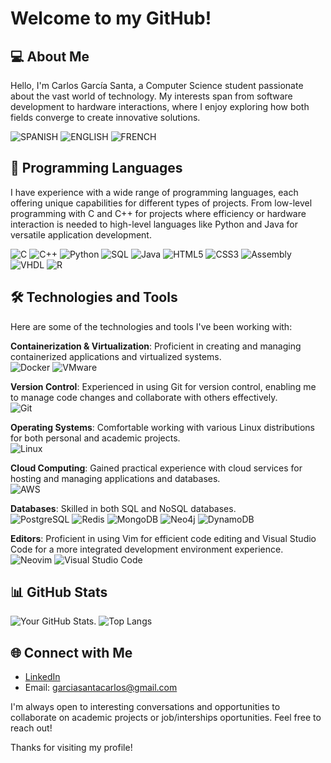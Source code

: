 # Welcome to my GitHub!

## 💻 About Me

Hello, I'm Carlos García Santa, a Computer Science student passionate about the vast world of technology. My interests span from software development to hardware interactions, where I enjoy exploring how both fields converge to create innovative solutions.

![SPANISH](https://img.shields.io/badge/Spanish-red?label=Native)
![ENGLISH](https://img.shields.io/badge/English-lightblue?label=C1)
![FRENCH](https://img.shields.io/badge/French-green?label=A2)

## 🚀 Programming Languages

I have experience with a wide range of programming languages, each offering unique capabilities for different types of projects. From low-level programming with C and C++ for projects where efficiency or hardware interaction is needed to high-level languages like Python and Java for versatile application development.

![C](https://img.shields.io/badge/-C-A8B9CC?style=for-the-badge&logo=c&logoColor=white)
![C++](https://img.shields.io/badge/-C++-00599C?style=for-the-badge&logo=cplusplus&logoColor=#00599C)
![Python](https://img.shields.io/badge/-Python-ffd343?style=for-the-badge&logo=python&logoColor=#3776AB)
![SQL](https://img.shields.io/badge/-SQL-003B57?style=for-the-badge&logo=postgresql&logoColor=#4169E1)
![Java](https://img.shields.io/badge/-Java-F80000?style=for-the-badge&logo=oracle&logoColor=#F80000)
![HTML5](https://img.shields.io/badge/-HTML5-E34F26?style=for-the-badge&logo=html5&logoColor=white)
![CSS3](https://img.shields.io/badge/-CSS3-1572B6?style=for-the-badge&logo=css3&logoColor=#1572B6)
![Assembly](https://img.shields.io/badge/-Assembly-4B0082?style=for-the-badge&logo=assemblyscript&logoColor=white)
![VHDL](https://img.shields.io/badge/-VHDL-028A0F?style=for-the-badge&logo=v&logoColor=white)
![R](https://img.shields.io/badge/-R-8B00FF?style=for-the-badge&logo=r&logoColor=#276DC3)

## 🛠 Technologies and Tools

Here are some of the technologies and tools I've been working with:

**Containerization & Virtualization**: Proficient in creating and managing containerized applications and virtualized systems.  
![Docker](https://img.shields.io/badge/-Docker-555555?style=for-the-badge&logo=docker&logoColor=#2496ED) ![VMware](https://img.shields.io/badge/-VMware-555555?style=for-the-badge&logo=vmware&logoColor=#621773)

**Version Control**: Experienced in using Git for version control, enabling me to manage code changes and collaborate with others effectively.  
![Git](https://img.shields.io/badge/-Git-555555?style=for-the-badge&logo=git&logoColor=#F05032)

**Operating Systems**: Comfortable working with various Linux distributions for both personal and academic projects.  
![Linux](https://img.shields.io/badge/-Linux-555555?style=for-the-badge&logo=linux&logoColor=#FCC624)

**Cloud Computing**: Gained practical experience with cloud services for hosting and managing applications and databases.  
![AWS](https://img.shields.io/badge/-AWS-555555?style=for-the-badge&logo=amazonaws&logoColor=#232F3E)

**Databases**: Skilled in both SQL and NoSQL databases.  
![PostgreSQL](https://img.shields.io/badge/-PostgreSQL-555555?style=for-the-badge&logo=postgresql&logoColor=#4169E1) ![Redis](https://img.shields.io/badge/-Redis-555555?style=for-the-badge&logo=redis&logoColor=#DC382D) ![MongoDB](https://img.shields.io/badge/-MongoDB-555555?style=for-the-badge&logo=mongodb&logoColor=#47A248) ![Neo4j](https://img.shields.io/badge/-Neo4j-555555?style=for-the-badge&logo=neo4j&logoColor=#4581C3)
![DynamoDB](https://img.shields.io/badge/-amazon%20dynamodb-555555?style=for-the-badge&logo=amazondynamodb&logoColor=#4053D6)

**Editors**: Proficient in using Vim for efficient code editing and Visual Studio Code for a more integrated development environment experience.  
![Neovim](https://img.shields.io/badge/-neovim-555555?style=for-the-badge&logo=neovim&logoColor=#57A143) ![Visual Studio Code](https://img.shields.io/badge/-visual%20studio%20code-555555?style=for-the-badge&logo=visualstudiocode&logoColor=#007ACC)

## 📊 GitHub Stats

![Your GitHub Stats](https://github-readme-stats.vercel.app/api?username=santacg&show_icons=true&theme=gruvbox).
![Top Langs](https://github-readme-stats.vercel.app/api/top-langs/?username=tu-usuario&layout=compact)


## 🌐 Connect with Me

- [LinkedIn](https://www.linkedin.com/in/carlos-garcia-santa-b6478a2a3/)
- Email: garciasantacarlos@gmail.com

I'm always open to interesting conversations and opportunities to collaborate on academic projects or job/interships oportunities. Feel free to reach out!

Thanks for visiting my profile!

